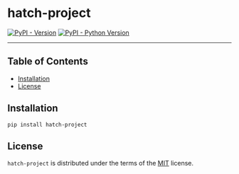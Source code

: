 # hatch-project

[![PyPI - Version](https://img.shields.io/pypi/v/hatch-project.svg)](https://pypi.org/project/hatch-project)
[![PyPI - Python Version](https://img.shields.io/pypi/pyversions/hatch-project.svg)](https://pypi.org/project/hatch-project)

-----

## Table of Contents

- [Installation](#installation)
- [License](#license)

## Installation

```console
pip install hatch-project
```

## License

`hatch-project` is distributed under the terms of the [MIT](https://spdx.org/licenses/MIT.html) license.
